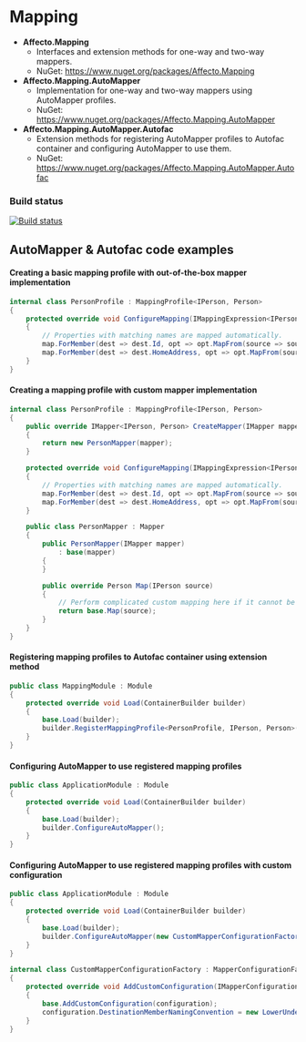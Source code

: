 # Mapping
* **Affecto.Mapping**
  * Interfaces and extension methods for one-way and two-way mappers.
  * NuGet: https://www.nuget.org/packages/Affecto.Mapping
* **Affecto.Mapping.AutoMapper**
  * Implementation for one-way and two-way mappers using AutoMapper profiles.
  * NuGet: https://www.nuget.org/packages/Affecto.Mapping.AutoMapper
* **Affecto.Mapping.AutoMapper.Autofac**
  * Extension methods for registering AutoMapper profiles to Autofac container and configuring AutoMapper to use them.
  * NuGet: https://www.nuget.org/packages/Affecto.Mapping.AutoMapper.Autofac

### Build status

[![Build status](https://ci.appveyor.com/api/projects/status/v99lxtuud9r3fvl7?svg=true)](https://ci.appveyor.com/project/affecto/dotnet-mapping)


## AutoMapper & Autofac code examples

#### Creating a basic mapping profile with out-of-the-box mapper implementation

```csharp
internal class PersonProfile : MappingProfile<IPerson, Person>
{
    protected override void ConfigureMapping(IMappingExpression<IPerson, Person> map)
    {
        // Properties with matching names are mapped automatically.
        map.ForMember(dest => dest.Id, opt => opt.MapFrom(source => source.Identifier));
        map.ForMember(dest => dest.HomeAddress, opt => opt.MapFrom(source => source.Address.Home));
    }
}
```

#### Creating a mapping profile with custom mapper implementation

```csharp
internal class PersonProfile : MappingProfile<IPerson, Person>
{
    public override IMapper<IPerson, Person> CreateMapper(IMapper mapper)
    {
        return new PersonMapper(mapper);
    }

    protected override void ConfigureMapping(IMappingExpression<IPerson, Person> map)
    {
        // Properties with matching names are mapped automatically.
        map.ForMember(dest => dest.Id, opt => opt.MapFrom(source => source.Identifier));
        map.ForMember(dest => dest.HomeAddress, opt => opt.MapFrom(source => source.Address.Home));
    }

    public class PersonMapper : Mapper
    {
        public PersonMapper(IMapper mapper)
            : base(mapper)
        {
        }

        public override Person Map(IPerson source)
        {
            // Perform complicated custom mapping here if it cannot be done with AutoMapper
            return base.Map(source);
        }
    }
}
```

#### Registering mapping profiles to Autofac container using extension method

```csharp
public class MappingModule : Module
{
    protected override void Load(ContainerBuilder builder)
    {
        base.Load(builder);
        builder.RegisterMappingProfile<PersonProfile, IPerson, Person>();
    }
}
```

#### Configuring AutoMapper to use registered mapping profiles

```csharp
public class ApplicationModule : Module
{
    protected override void Load(ContainerBuilder builder)
    {
        base.Load(builder);
        builder.ConfigureAutoMapper();
    }
}
```

#### Configuring AutoMapper to use registered mapping profiles with custom configuration

```csharp
public class ApplicationModule : Module
{
    protected override void Load(ContainerBuilder builder)
    {
        base.Load(builder);
        builder.ConfigureAutoMapper(new CustomMapperConfigurationFactory());
    }
}

internal class CustomMapperConfigurationFactory : MapperConfigurationFactory
{
    protected override void AddCustomConfiguration(IMapperConfigurationExpression configuration)
    {
        base.AddCustomConfiguration(configuration);
        configuration.DestinationMemberNamingConvention = new LowerUnderscoreNamingConvention();
    }
}
```